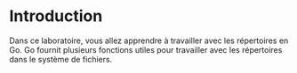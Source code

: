 # Introduction

Dans ce laboratoire, vous allez apprendre à travailler avec les répertoires en Go. Go fournit plusieurs fonctions utiles pour travailler avec les répertoires dans le système de fichiers.
